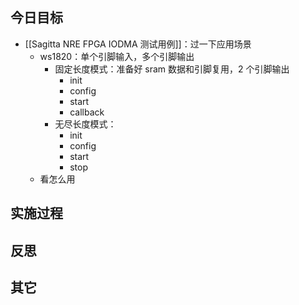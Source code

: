 
## 今日目标 
- [[Sagitta NRE FPGA IODMA 测试用例]]：过一下应用场景 
	- ws1820：单个引脚输入，多个引脚输出
		- 固定长度模式：准备好 sram 数据和引脚复用，2 个引脚输出
			- init
			- config
			- start
			- callback
		- 无尽长度模式：
			- init
			- config
			- start
			- stop
	- 看怎么用 


## 实施过程




## 反思



## 其它 